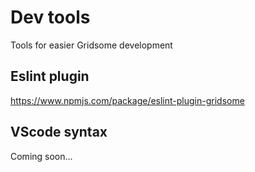 # Dev tools

Tools for easier Gridsome development


## Eslint plugin
https://www.npmjs.com/package/eslint-plugin-gridsome

## VScode syntax
Coming soon...
